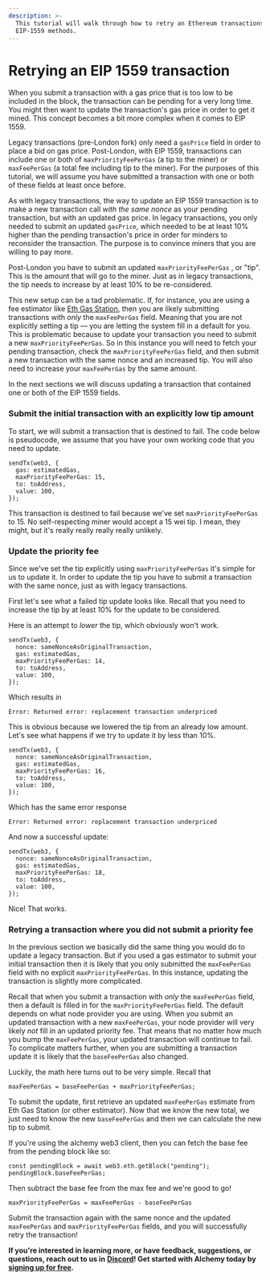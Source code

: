 ```yaml
---
description: >-
  This tutorial will walk through how to retry an Ethereum transactions using
  EIP-1559 methods.
---
```


# Retrying an EIP 1559 transaction

When you submit a transaction with a gas price that is too low to be included in the block, the transaction can be pending for a very long time. You might then want to update the transaction's gas price in order to get it mined. This concept becomes a bit more complex when it comes to EIP 1559.

Legacy transactions (pre-London fork) only need a `gasPrice` field in order to place a bid on gas price. Post-London, with EIP 1559, transactions can include one or both of `maxPriorityFeePerGas` (a tip to the miner) or `maxFeePerGas` (a total fee including tip to the miner). For the purposes of this tutorial, we will assume you have submitted a transaction with one or both of these fields at least once before.

As with legacy transactions, the way to update an EIP 1559 transaction is to make a new transaction call _with the same nonce_ as your pending transaction, but with an updated gas price. In legacy transactions, you only needed to submit an updated `gasPrice`, which needed to be at least 10% higher than the pending transaction's price in order for minders to reconsider the transaction. The purpose is to convince miners that you are willing to pay more.

Post-London you have to submit an updated `maxPriorityFeePerGas` , or "tip". This is the amount that will go to the miner. Just as in legacy transactions, the tip needs to increase by at least 10% to be re-considered.

This new setup can be a tad problematic. If, for instance, you are using a fee estimator like [Eth Gas Station](https://ethgasstation.info), then you are likely submitting transactions with _only_ the `maxFeePerGas` field. Meaning that you are not explicitly setting a tip — you are letting the system fill in a default for you. This is problematic because to update your transaction you need to submit a new `maxPriorityFeePerGas`. So in this instance you will need to fetch your pending transaction, check the `maxPriorityFeePerGas` field, and then submit a new transaction with the same nonce and an increased tip. You will also need to increase your `maxFeePerGas` by the same amount.

In the next sections we will discuss updating a transaction that contained one or both of the EIP 1559 fields.

### Submit the initial transaction with an explicitly low tip amount <a href="#submit-the-initial-transaction-with-an-explicitly-low-tip-amount" id="submit-the-initial-transaction-with-an-explicitly-low-tip-amount"></a>

To start, we will submit a transaction that is destined to fail. The code below is pseudocode, we assume that you have your own working code that you need to update.

```
sendTx(web3, {
  gas: estimatedGas,
  maxPriorityFeePerGas: 15,
  to: toAddress,
  value: 100,
});
```

This transaction is destined to fail because we've set `maxPriorityFeePerGas` to 15. No self-respecting miner would accept a 15 wei tip. I mean, they might, but it's really really really really unlikely.

### Update the priority fee <a href="#update-the-priority-fee" id="update-the-priority-fee"></a>

Since we've set the tip explicitly using `maxPriorityFeePerGas` it's simple for us to update it. In order to update the tip you have to submit a transaction with the same nonce, just as with legacy transactions.

First let's see what a failed tip update looks like. Recall that you need to increase the tip by at least 10% for the update to be considered.

Here is an attempt to _lower_ the tip, which obviously won't work.

```
sendTx(web3, {
  nonce: sameNonceAsOriginalTransaction,
  gas: estimatedGas,
  maxPriorityFeePerGas: 14,
  to: toAddress,
  value: 100,
});
```

Which results in

```
Error: Returned error: replacement transaction underpriced
```

This is obvious because we lowered the tip from an already low amount. Let's see what happens if we try to update it by less than 10%.

```
sendTx(web3, {
  nonce: sameNonceAsOriginalTransaction,
  gas: estimatedGas,
  maxPriorityFeePerGas: 16,
  to: toAddress,
  value: 100,
});
```

Which has the same error response

```
Error: Returned error: replacement transaction underpriced
```

And now a successful update:

```
sendTx(web3, {
  nonce: sameNonceAsOriginalTransaction,
  gas: estimatedGas,
  maxPriorityFeePerGas: 18,
  to: toAddress,
  value: 100,
});
```

Nice! That works.

### Retrying a transaction where you did not submit a priority fee <a href="#retrying-a-transaction-where-you-did-not-submit-a-priority-fee" id="retrying-a-transaction-where-you-did-not-submit-a-priority-fee"></a>

In the previous section we basically did the same thing you would do to update a legacy transaction. But if you used a gas estimator to submit your initial transaction then it is likely that you only submitted the `maxFeePerGas` field with no explicit `maxPriorityFeePerGas`. In this instance, updating the transaction is slightly more complicated.

Recall that when you submit a transaction with _only_ the `maxFeePerGas` field, then a default is filled in for the `maxPriorityFeePerGas` field. The default depends on what node provider you are using. When you submit an updated transaction with a new `maxFeePerGas`, your node provider will very likely _not_ fill in an updated priority fee. That means that no matter how much you bump the `maxFeePerGas`, your updated transaction will continue to fail. To complicate matters further, when you are submitting a transaction update it is likely that the `baseFeePerGas` also changed.

Luckily, the math here turns out to be very simple. Recall that

```
maxFeePerGas = baseFeePerGas + maxPriorityFeePerGas;
```

To submit the update, first retrieve an updated `maxFeePerGas` estimate from Eth Gas Station (or other estimator). Now that we know the new total, we just need to know the new `baseFeePerGas` and then we can calculate the new tip to submit.

If you're using the alchemy web3 client, then you can fetch the base fee from the pending block like so:

```
const pendingBlock = await web3.eth.getBlock("pending");
pendingBlock.baseFeePerGas;
```

Then subtract the base fee from the max fee and we're good to go!

```
maxPriorityFeePerGas = maxFeePerGas - baseFeePerGas
```

Submit the transaction again with the same nonce and the updated `maxFeePerGas` and `maxPriorityFeePerGas` fields, and you will successfully retry the transaction!

**If you're interested in learning more, or have feedback, suggestions, or questions, reach out to us in** [**Discord**](https://alchemy.com/discord)**! Get started with Alchemy today by** [**signing up for free**](https://alchemy.com/?r=affiliate:5494a54b-6ae1-4d33-9016-c331c0dcdc1f)**.**
